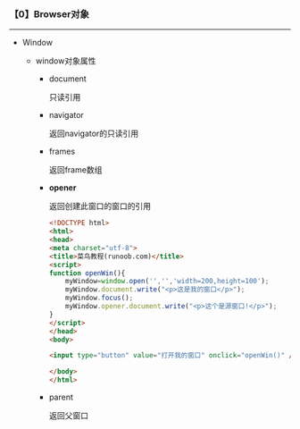 ### 【0】Browser对象

-----------

- Window

  - window对象属性

    - document

      只读引用

    - navigator

      返回navigator的只读引用

    - frames

      返回frame数组

    - **opener**

      返回创建此窗口的窗口的引用

      ```html
      <!DOCTYPE html>
      <html>
      <head>
      <meta charset="utf-8">
      <title>菜鸟教程(runoob.com)</title>
      <script>
      function openWin(){
          myWindow=window.open('','','width=200,height=100');
          myWindow.document.write("<p>这是我的窗口</p>");
          myWindow.focus();
          myWindow.opener.document.write("<p>这个是源窗口!</p>");
      }
      </script>
      </head>
      <body>
      
      <input type="button" value="打开我的窗口" onclick="openWin()" />
      
      </body>
      </html>
      ```

    - parent

      返回父窗口

      